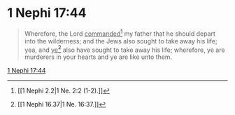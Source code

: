 # 1 Nephi 17:44

> Wherefore, the Lord <u>commanded</u>[^a] my father that he should depart into the wilderness; and the Jews also sought to take away his life; yea, and <u>ye</u>[^b] also have sought to take away his life; wherefore, ye are murderers in your hearts and ye are like unto them.

[1 Nephi 17:44](https://www.churchofjesuschrist.org/study/scriptures/bofm/1-ne/17?lang=eng&id=p44#p44)


[^a]: [[1 Nephi 2.2|1 Ne. 2:2 (1-2).]]
[^b]: [[1 Nephi 16.37|1 Ne. 16:37.]]
